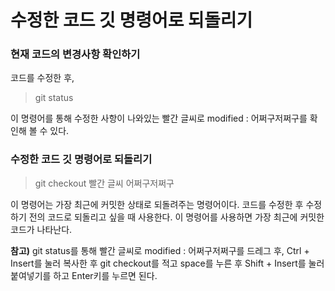 # 수정한 코드 깃 명령어로 되돌리기

### 현재 코드의 변경사항 확인하기
코드를 수정한 후,

> git status

이 명령어를 통해 수정한 사항이 나와있는 빨간 글씨로 modified : 어쩌구저쩌구를 확인해 볼 수 있다.

### 수정한 코드 깃 명령어로 되돌리기

> git checkout 빨간 글씨 어쩌구저쩌구

이 명령어는 가장 최근에 커밋한 상태로 되돌려주는 명령어이다. 코드를 수정한 후 수정하기 전의 코드로 되돌리고 싶을 때 사용한다. 이 명령어를 사용하면 가장 최근에 커밋한 코드가 나타난다.

**참고)** git status를 통해 빨간 글씨로 modified : 어쩌구저쩌구를 드레그 후, Ctrl + Insert를 눌러 복사한 후 git checkout를 적고 space를 누른 후 Shift + Insert를 눌러 붙여넣기를 하고 Enter키를 누르면 된다.  